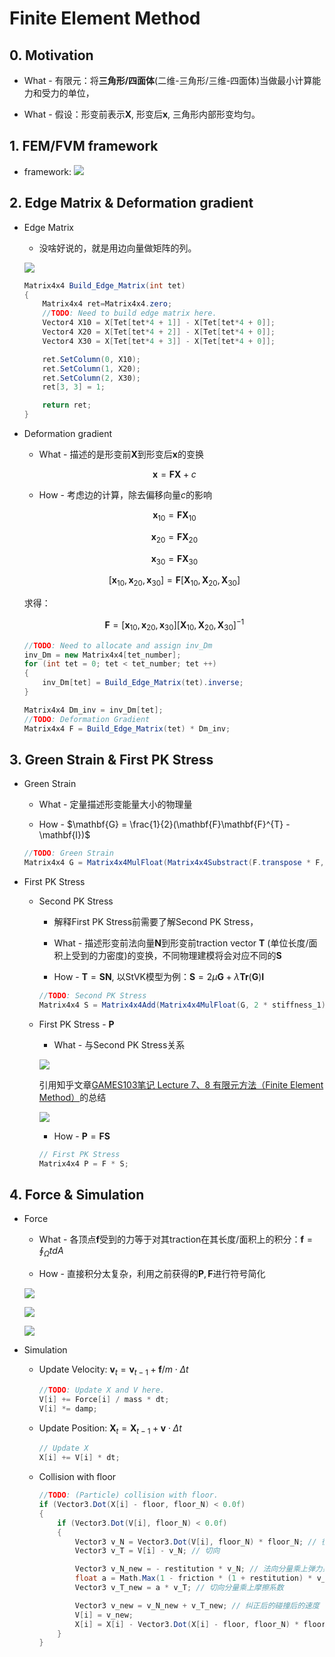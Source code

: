 # Finite Element Method
## 0. Motivation
- What - 有限元：将**三角形/四面体**(二维-三角形/三维-四面体)当做最小计算能力和受力的单位，

- What - 假设：形变前表示$\mathbf{X}$, 形变后$\mathbf{x}$, 三角形内部形变均匀。

## 1. FEM/FVM framework
- framework:
    ![](./pics/framework.PNG)

## 2. Edge Matrix & Deformation gradient
- Edge Matrix

    - 没啥好说的，就是用边向量做矩阵的列。

    ![](./pics/edge_matrix.PNG)

    ```c#
    Matrix4x4 Build_Edge_Matrix(int tet)
    {
    	Matrix4x4 ret=Matrix4x4.zero;
    	//TODO: Need to build edge matrix here.
		Vector4 X10 = X[Tet[tet*4 + 1]] - X[Tet[tet*4 + 0]];
		Vector4 X20 = X[Tet[tet*4 + 2]] - X[Tet[tet*4 + 0]];
		Vector4 X30 = X[Tet[tet*4 + 3]] - X[Tet[tet*4 + 0]];

		ret.SetColumn(0, X10);
		ret.SetColumn(1, X20);
		ret.SetColumn(2, X30);
		ret[3, 3] = 1;

		return ret;
    }
    ```

- Deformation gradient

    - What - 描述的是形变前$\mathbf{X}$到形变后$\mathbf{x}$的变换

    $$\mathbf{x} = \mathbf{F}\mathbf{X} + c$$

    - How - 考虑边的计算，除去偏移向量$c$的影响

    $$\mathbf{x}_{10} = \mathbf{F}\mathbf{X}_{10}$$

    $$\mathbf{x}_{20} = \mathbf{F}\mathbf{X}_{20}$$

    $$\mathbf{x}_{30} = \mathbf{F}\mathbf{X}_{30}$$

    $$[\mathbf{x}_{10}, \mathbf{x}_{20}, \mathbf{x}_{30}] = \mathbf{F}[\mathbf{X}_{10}, \mathbf{X}_{20}, \mathbf{X}_{30}]$$

    求得：

    $$\mathbf{F} = [\mathbf{x}_{10}, \mathbf{x}_{20}, \mathbf{x}_{30}][\mathbf{X}_{10}, \mathbf{X}_{20}, \mathbf{X}_{30}]^{-1}$$

    ```c#
    //TODO: Need to allocate and assign inv_Dm
    inv_Dm = new Matrix4x4[tet_number];
    for (int tet = 0; tet < tet_number; tet ++)
    {
        inv_Dm[tet] = Build_Edge_Matrix(tet).inverse;
    }

    Matrix4x4 Dm_inv = inv_Dm[tet];
    //TODO: Deformation Gradient
    Matrix4x4 F = Build_Edge_Matrix(tet) * Dm_inv;
    ```

## 3. Green Strain & First PK Stress

- Green Strain

    - What - 定量描述形变能量大小的物理量

    - How - $\mathbf{G} = \frac{1}{2}(\mathbf{F}\mathbf{F}^{T} - \mathbf{I})$

    ```c#
    //TODO: Green Strain
    Matrix4x4 G = Matrix4x4MulFloat(Matrix4x4Substract(F.transpose * F, Matrix4x4.identity), 0.5f);
    ```

- First PK Stress

    - Second PK Stress

        - 解释First PK Stress前需要了解Second PK Stress，

        - What - 描述形变前法向量$\mathbf{N}$到形变前traction vector $\mathbf{T}$ (单位长度/面积上受到的力密度)的变换，不同物理建模将会对应不同的$\mathbf{S}$

        - How - $\mathbf{T} = \mathbf{S} \mathbf{N}$, 以StVK模型为例：$\mathbf{S} = 2\mu\mathbf{G} + \lambda \mathbf{Tr}(\mathbf{G})\mathbf{I}$

        ```c#
        //TODO: Second PK Stress
        Matrix4x4 S = Matrix4x4Add(Matrix4x4MulFloat(G, 2 * stiffness_1), Matrix4x4MulFloat(Matrix4x4.identity, stiffness_0 * Matrix4x4Trace(G)));
        ```
    
    - First PK Stress - $\mathbf{P}$

        - What - 与Second PK Stress关系

        ![](./pics/PK_stress.PNG)

        引用知乎文章[GAMES103笔记 Lecture 7、8 有限元方法（Finite Element Method）](https://zhuanlan.zhihu.com/p/447263178)的总结

        ![](./pics/%E8%A7%A3%E8%AF%BB.PNG)

        - How - $\mathbf{P} = \mathbf{F} \mathbf{S}$

        ```c#
        // First PK Stress
        Matrix4x4 P = F * S;
        ```

## 4. Force & Simulation

- Force

    - What - 各顶点$\mathbf{f}$受到的力等于对其traction在其长度/面积上的积分：$\mathbf{f} = \oint_{\Omega}tdA$

    - How - 直接积分太复杂，利用之前获得的$\mathbf{P}, \mathbf{F}$进行符号简化

    ![](./pics/force.PNG)

    ![](./pics/force2.PNG)

    ![](./pics/force3.PNG)

- Simulation

    - Update Velocity: $\mathbf{v}_t = \mathbf{v}_{t - 1} + \mathbf{f} / m \cdot \Delta t$

        ```c#
        //TODO: Update X and V here.
        V[i] += Force[i] / mass * dt;
        V[i] *= damp;
        ```

    - Update Position: $\mathbf{X}_t = \mathbf{X}_{t - 1} + \mathbf{v} \cdot \Delta t$

        ```c#
        // Update X
        X[i] += V[i] * dt;
        ```
    
    - Collision with floor

        ```c#
        //TODO: (Particle) collision with floor.
        if (Vector3.Dot(X[i] - floor, floor_N) < 0.0f)
        {
            if (Vector3.Dot(V[i], floor_N) < 0.0f)
            {
                Vector3 v_N = Vector3.Dot(V[i], floor_N) * floor_N; // 往墙内的速度 -- 法向速度
                Vector3 v_T = V[i] - v_N; // 切向

                Vector3 v_N_new = - restitution * v_N; // 法向分量乘上弹力系数
                float a = Math.Max(1 - friction * (1 + restitution) * v_N.magnitude / v_T.magnitude, 0.0f);
                Vector3 v_T_new = a * v_T; // 切向分量乘上摩擦系数

                Vector3 v_new = v_N_new + v_T_new; // 纠正后的碰撞后的速度
                V[i] = v_new;
                X[i] = X[i] - Vector3.Dot(X[i] - floor, floor_N) * floor_N;
            }
        }
        ```